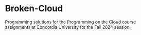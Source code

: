 # Broken-Cloud
Programming solutions for the Programming on the Cloud course assignments at Concordia University for the Fall 2024 session.

